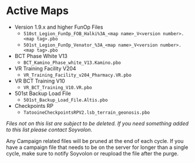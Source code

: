 # Active Maps
- Version 1.9.x and higher FunOp Files
    - `510st_Legion_FunOp_FOB_Halki%3A_<map name>_V<version number>.<map tag>.pbo`
    - `501st_Legion_FunOp_Venator_%3A_<map name>_V<version number>.<map tag>.pbo`
- BCT Phase White V13
    - `BCT_Kamino_Phase_white_V13.Kamino.pbo`
- VR Training Facility V204
    - `VR_Training_Facility_v204_Pharmacy.VR.pbo`
- VR BCT Training V10
    - `VR_BCT_Training_V10.VR.pbo`
- 501st Backup Load File
    - `501st_Backup_Load_File.Altis.pbo`
- Checkpoints RP
    - `TatooineCheckpointsRPV2.lsb_terrain_geonosis.pbo`

*Files not on this list are subject to be deleted. If you need something added to this list please contact Soyvolon.*

Any Campaign related files will be pruned at the end of each cycle. If you have a campaign file that needs to be on the server for longer than a single cycle, make sure to notify Soyvolon or reupload the file after the purge.
